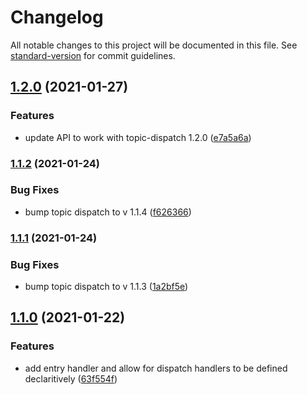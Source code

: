# Changelog

All notable changes to this project will be documented in this file. See [standard-version](https://github.com/conventional-changelog/standard-version) for commit guidelines.

## [1.2.0](///compare/v1.1.2...v1.2.0) (2021-01-27)


### Features

* update API to work with topic-dispatch 1.2.0 ([e7a5a6a](///commit/e7a5a6a8d226c082b06c5f7f82682c28e1e2bb2c))

### [1.1.2](///compare/v1.1.1...v1.1.2) (2021-01-24)


### Bug Fixes

* bump topic dispatch to v 1.1.4 ([f626366](///commit/f626366aa67b6084f2ca8fce6ce18ad908160dcf))

### [1.1.1](///compare/v1.1.0...v1.1.1) (2021-01-24)


### Bug Fixes

* bump topic dispatch to v 1.1.3 ([1a2bf5e](///commit/1a2bf5eed86a5a940c355f160d7088745d99926f))

## [1.1.0](///compare/v1.0.0...v1.1.0) (2021-01-22)


### Features

* add entry handler and allow for dispatch handlers to be defined declaritively ([63f554f](///commit/63f554f4799fca89a3d3b635137d5a4dfceb2496))
